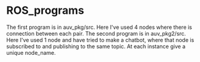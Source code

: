 # ROS_programs
The first program is in auv_pkg/src. Here I've used 4 nodes where there is connection between each pair.
The second program is in auv_pkg2/src. Here I've used 1 node and have tried to make a chatbot, where that node is subscribed to and publishing to the same topic. At each instance give a unique node_name. 
